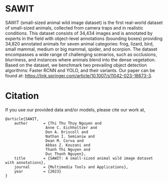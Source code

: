 # SAWIT

SAWIT (small-sized animal wild image dataset) is the first real-world dataset of small-sized animals, collected from camera traps and in realistic conditions. This dataset consists of 34,434 images and is annotated by experts in the field with object-level annotations (bounding boxes) providing 34,820 annotated animals for seven animal categories: frog, lizard, bird, small mammal, medium or big mammal, spider, and scorpion. The dataset encompasses a wide range of challenging scenarios, such as occlusions, blurriness, and instances where animals blend into the dense vegetation. Based on the dataset, we benchmark two prevailing object detection algorithms: Faster RCNN and YOLO, and their variants. Our paper can be found at: https://link.springer.com/article/10.1007/s11042-023-16673-3.

# Citation
If you use our provided data and/or models, please cite our work at,

    @article{SAWIT,
        author       = {Thi Thu Thuy Nguyen and 
                      Anne C. Eichholtzer and 
                      Don A. Driscoll and 
                      Nathan I. Semianiw and 
                      Dean M. Corva and 
                      Abbas Z. Kouzani and 
                      Thanh Thi Nguyen and 
                      Duc Thanh Nguyen},      
        title        = {SAWIT: A small-sized animal wild image dataset with annotations}, 
        journal      = {Multimedia Tools and Applications},
        year         = {2023} 
    }

